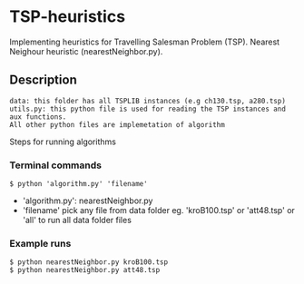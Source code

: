 # TSP-heuristics
Implementing heuristics for Travelling Salesman Problem (TSP). Nearest Neighour heuristic (nearestNeighbor.py).

## Description 
	data: this folder has all TSPLIB instances (e.g ch130.tsp, a280.tsp) 
	utils.py: this python file is used for reading the TSP instances and aux functions.  
	All other python files are implemetation of algorithm

Steps for running algorithms
### Terminal commands
	$ python 'algorithm.py' 'filename'  

* 'algorithm.py': nearestNeighbor.py
* 'filename' pick any file from data folder eg. 'kroB100.tsp' or 'att48.tsp' or 'all' to run all data folder files

### Example runs			
	$ python nearestNeighbor.py kroB100.tsp
	$ python nearestNeighbor.py att48.tsp
